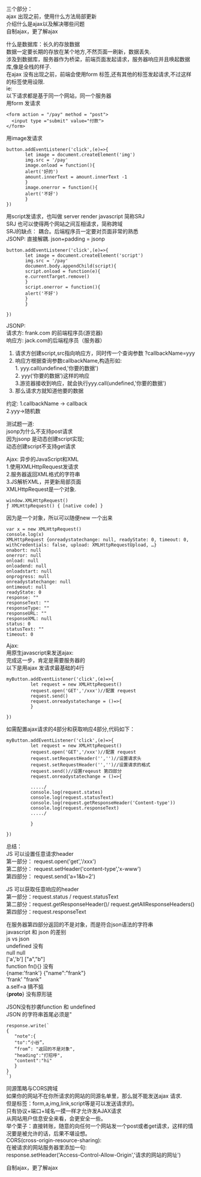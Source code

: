 三个部分：<br>
ajax 出现之前，使用什么方法局部更新<br>
介绍什么是ajax以及解决哪些问题<br>
自制ajax，更了解ajax<br>


什么是数据库：长久的存放数据<br>
数据一定要长期的存放在某个地方,不然页面一刷新，数据丢失.<br>
涉及到数据库，服务器作为桥梁，前端页面发起请求，服务器响应并且唤起数据库,像是全栈的样子.<br>
在ajax 没有出现之前，前端会使用form 标签,还有其他的标签发起请求,不过这样的标签使用设限.<br>
ie: <br>
以下请求都是基于同一个网站，同一个服务器<br>
用form 发请求<br>

```
<form action = "/pay" method = "post">
  <input type ="submit" value="付款"> 
</form>

```

用image发请求<br>
```
button.addEventListener('click',(e)=>{
       let image = document.createElement('img')
       img.src = '/pay'
       image.onload = function(){
       alert('好的')
       amount.innerText = amount.innerText -1
       }
       image.onerror = function(){
       alert('不好')
       }
})

```

用script发请求，也叫做 server render javascript 简称SRJ <br>
SRJ 也可以使得两个网站之间互相请求，简称跨域<br>
SRJ的缺点： 耦合。后端程序员一定要对页面非常的熟悉<br>
JSONP: 直接解耦. json+padding = jsonp

```
button.addEventListener('click',(e)=>{
       let image = document.createElement('script')
       img.src = '/pay'
       document.body.appendChild(script){
       script.onload = function(e){
       e.currentTarget.remove()
       }
       script.onerror = function(){
       alert('不好')
       }
       }
       
})

```

JSONP:<br>
请求方: frank.com 的前端程序员(游览器)<br>
响应方: jack.com的后端程序员（服务器）<br>
1. 请求方创建script,src指向响应方，同时传一个查询参数 ?callbackName=yyy
2. 响应方根据查询参数callbackName,构造形如:<br>
          1. yyy.call(undefined,'你要的数据')<br>
          2. yyy(‘你要的数据’)这样的响应<br>
3.游览器接收到响应，就会执行yyy.call(undefined,'你要的数据')<br>
4. 那么请求方就知道他要的数据<br>

约定:
1.callbackName -> callback <br>
2.yyy->随机数<br>

测试题一道:<br>
jsonp为什么不支持post请求<br>
因为jsonp 是动态创建script实现;<br>
动态创建script不支持get请求<br> 


Ajax: 异步的JavaScript和XML<br> 
1.使用XMLHttpRequest发请求<br>
2.服务器返回XML格式的字符串<br>
3.JS解析XML，并更新局部页面<br>
XMLHttpRequest是一个对象.<br>
```
window.XMLHttpRequest()
ƒ XMLHttpRequest() { [native code] }

```

因为是一个对象，所以可以随便new 一个出来<br>

```
var x = new XMLHttpRequest()
console.log(x)
XMLHttpRequest {onreadystatechange: null, readyState: 0, timeout: 0, withCredentials: false, upload: XMLHttpRequestUpload, …}
onabort: null
onerror: null
onload: null
onloadend: null
onloadstart: null
onprogress: null
onreadystatechange: null
ontimeout: null
readyState: 0
response: ""
responseText: ""
responseType: ""
responseURL: ""
responseXML: null
status: 0
statusText: ""
timeout: 0
```

Ajax:<br>
用原生javascript来发送ajax:<br>
完成这一步，肯定是需要服务器的<br>
以下是用ajax 发请求最基础的4行<br>
```
myButton.addEventListener('click',(e)=>{
         let request = new XMLHttpRequest()
         request.open('GET','/xxx')//配置 request
         request.send()
         request.onreadystatechange = ()=>{  
         }

})

```
如需配置ajax请求的4部分和获取响应4部分,代码如下：<br>

```
myButton.addEventListener('click',(e)=>{
         let request = new XMLHttpRequest()
         request.open('GET','/xxx')//配置 request   
         request.setRequestHeader('','')//设置请求头 
         request.setRequestHeader('','')//设置请求的格式      
         request.send()//设置reqeust 第四部分
         request.onreadystatechange = ()=>{
         
         ...../
         console.log(request.states) 
         console.log(request.statusText)
         console.log(request.getResponseHeader('Content-type'))
         console.log(request.responseText)
         ...../
         
         }

})

```
总结：<br>
JS 可以设置任意请求header<br>
第一部分： request.open('get','/xxx')<br>
第二部分： request.setHeader('content-type','x-www')<br>
第四部分： request.send('a=1&b=2')<br>

JS 可以获取任意响应的header<br>
第一部分：request.status / request.statusText<br>
第二部分：request.getResponseHeader()/ request.getAllResponseHeaders()<br>
第四部分：request.responseText<br>

在服务器第四部分返回的不是对象，而是符合json语法的字符串<br>
javascript 和 json 的差别<br>
js vs json <br>
undefined        没有<br>
null             null<br>
['a','b']        ["a","b"]<br>
function fn(){}  没有<br>
{name:'frank'}   {"name":"frank"}<br>
'frank'           "frank"<br>
a.self=a          搞不掂<br>
{__proto__}       没有原形链<br>

JSON没有抄袭function 和 undefined<br>
JSON 的字符串首尾必须是"<br>

```
response.write(`
{
   "note":{
   "to":“小谷”，
   “from”: "返回的不是对象",
   "heading":"打招呼",
   "content":"hi"
   }
}
`)

```

同源策略与CORS跨域<br>
如果你的网站不在你所请求的网站的同源名单里，那么就不能发送ajax 请求.<br>
但是标签：form,a,img,link,script等是可以发送请求的。<br>
只有协议+端口+域名一摸一样才允许发AJAX请求<br>
从网站用户信息安全来看，会更安全一些。<br>
举个栗子：直接转账，随意的向任何一个网站发一个post或者get请求，这样的情况要是被允许的话，后果不堪设想。<br>
CORS(cross-origin-resource-sharing):<br>
在被请求的网站服务器里添加一句:<br>
response.setHeader('Access-Control-Allow-Origin','请求的网站的网址')

自制ajax，更了解ajax<br>
```


```
